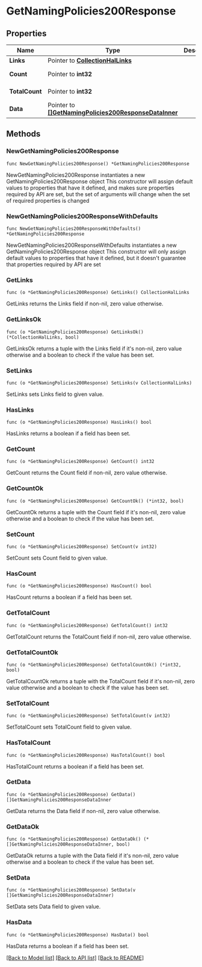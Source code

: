 # GetNamingPolicies200Response

## Properties

Name | Type | Description | Notes
------------ | ------------- | ------------- | -------------
**Links** | Pointer to [**CollectionHalLinks**](CollectionHalLinks.md) |  | [optional] 
**Count** | Pointer to **int32** |  | [optional] [readonly] 
**TotalCount** | Pointer to **int32** |  | [optional] [readonly] 
**Data** | Pointer to [**[]GetNamingPolicies200ResponseDataInner**](GetNamingPolicies200ResponseDataInner.md) |  | [optional] [readonly] 

## Methods

### NewGetNamingPolicies200Response

`func NewGetNamingPolicies200Response() *GetNamingPolicies200Response`

NewGetNamingPolicies200Response instantiates a new GetNamingPolicies200Response object
This constructor will assign default values to properties that have it defined,
and makes sure properties required by API are set, but the set of arguments
will change when the set of required properties is changed

### NewGetNamingPolicies200ResponseWithDefaults

`func NewGetNamingPolicies200ResponseWithDefaults() *GetNamingPolicies200Response`

NewGetNamingPolicies200ResponseWithDefaults instantiates a new GetNamingPolicies200Response object
This constructor will only assign default values to properties that have it defined,
but it doesn't guarantee that properties required by API are set

### GetLinks

`func (o *GetNamingPolicies200Response) GetLinks() CollectionHalLinks`

GetLinks returns the Links field if non-nil, zero value otherwise.

### GetLinksOk

`func (o *GetNamingPolicies200Response) GetLinksOk() (*CollectionHalLinks, bool)`

GetLinksOk returns a tuple with the Links field if it's non-nil, zero value otherwise
and a boolean to check if the value has been set.

### SetLinks

`func (o *GetNamingPolicies200Response) SetLinks(v CollectionHalLinks)`

SetLinks sets Links field to given value.

### HasLinks

`func (o *GetNamingPolicies200Response) HasLinks() bool`

HasLinks returns a boolean if a field has been set.

### GetCount

`func (o *GetNamingPolicies200Response) GetCount() int32`

GetCount returns the Count field if non-nil, zero value otherwise.

### GetCountOk

`func (o *GetNamingPolicies200Response) GetCountOk() (*int32, bool)`

GetCountOk returns a tuple with the Count field if it's non-nil, zero value otherwise
and a boolean to check if the value has been set.

### SetCount

`func (o *GetNamingPolicies200Response) SetCount(v int32)`

SetCount sets Count field to given value.

### HasCount

`func (o *GetNamingPolicies200Response) HasCount() bool`

HasCount returns a boolean if a field has been set.

### GetTotalCount

`func (o *GetNamingPolicies200Response) GetTotalCount() int32`

GetTotalCount returns the TotalCount field if non-nil, zero value otherwise.

### GetTotalCountOk

`func (o *GetNamingPolicies200Response) GetTotalCountOk() (*int32, bool)`

GetTotalCountOk returns a tuple with the TotalCount field if it's non-nil, zero value otherwise
and a boolean to check if the value has been set.

### SetTotalCount

`func (o *GetNamingPolicies200Response) SetTotalCount(v int32)`

SetTotalCount sets TotalCount field to given value.

### HasTotalCount

`func (o *GetNamingPolicies200Response) HasTotalCount() bool`

HasTotalCount returns a boolean if a field has been set.

### GetData

`func (o *GetNamingPolicies200Response) GetData() []GetNamingPolicies200ResponseDataInner`

GetData returns the Data field if non-nil, zero value otherwise.

### GetDataOk

`func (o *GetNamingPolicies200Response) GetDataOk() (*[]GetNamingPolicies200ResponseDataInner, bool)`

GetDataOk returns a tuple with the Data field if it's non-nil, zero value otherwise
and a boolean to check if the value has been set.

### SetData

`func (o *GetNamingPolicies200Response) SetData(v []GetNamingPolicies200ResponseDataInner)`

SetData sets Data field to given value.

### HasData

`func (o *GetNamingPolicies200Response) HasData() bool`

HasData returns a boolean if a field has been set.


[[Back to Model list]](../README.md#documentation-for-models) [[Back to API list]](../README.md#documentation-for-api-endpoints) [[Back to README]](../README.md)


